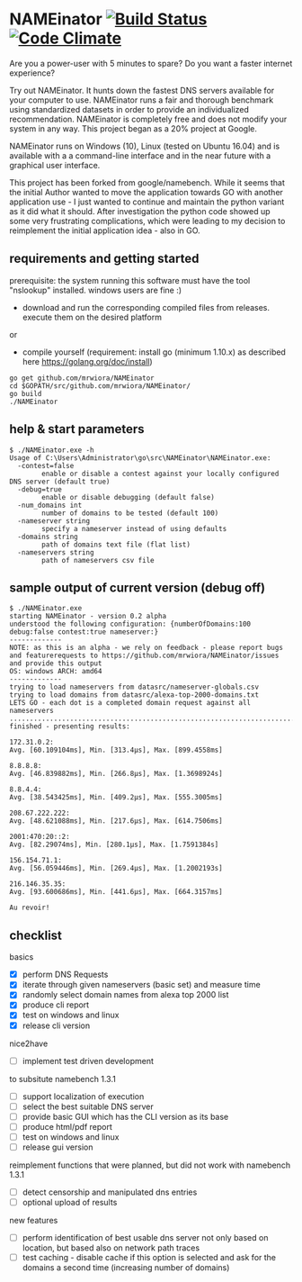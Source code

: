 NAMEinator [![Build Status](https://travis-ci.org/mwiora/NAMEinator.svg)](https://travis-ci.org/mwiora/NAMEinator) [![Code Climate](https://codeclimate.com/github/mwiora/NAMEinator/badges/gpa.svg)](https://codeclimate.com/github/mwiora/NAMEinator)
=========

Are you a power-user with 5 minutes to spare? Do you want a faster internet experience?

Try out NAMEinator. It hunts down the fastest DNS servers available for your
computer to use. NAMEinator runs a fair and thorough benchmark using standardized
datasets in order to provide an individualized recommendation. NAMEinator is completely
free and does not modify your system in any way.
This project began as a 20% project at Google.

NAMEinator runs on Windows (10), Linux (tested on Ubuntu 16.04) and is available with a
a command-line interface and in the near future with a graphical user interface.

This project has been forked from google/namebench. While it seems that the initial Author wanted to move the application towards GO with another application use - I just wanted to continue and maintain the python variant as it did what it should.
After investigation the python code showed up some very frustrating complications, which were leading to my decision to reimplement the initial application idea - also in GO.

requirements and getting started
---------------

prerequisite: the system running this software must have the tool "nslookup" installed.
windows users are fine :)

* download and run the corresponding compiled files from releases. execute them on the desired platform

or

* compile yourself (requirement: install go (minimum 1.10.x) as described here https://golang.org/doc/install)
```
go get github.com/mrwiora/NAMEinator
cd $GOPATH/src/github.com/mrwiora/NAMEinator/
go build
./NAMEinator
```

help & start parameters
---------------

```
$ ./NAMEinator.exe -h
Usage of C:\Users\Administrator\go\src\NAMEinator\NAMEinator.exe:
  -contest=false
        enable or disable a contest against your locally configured DNS server (default true)
  -debug=true
        enable or disable debugging (default false)
  -num_domains int
        number of domains to be tested (default 100)
  -nameserver string
        specify a nameserver instead of using defaults
  -domains string
        path of domains text file (flat list)
  -nameservers string
        path of nameservers csv file
```

sample output of current version (debug off)
---------------

```
$ ./NAMEinator.exe
starting NAMEinator - version 0.2 alpha
understood the following configuration: {numberOfDomains:100 debug:false contest:true nameserver:}
-------------
NOTE: as this is an alpha - we rely on feedback - please report bugs and featurerequests to https://github.com/mrwiora/NAMEinator/issues and provide this output
OS: windows ARCH: amd64
-------------
trying to load nameservers from datasrc/nameserver-globals.csv
trying to load domains from datasrc/alexa-top-2000-domains.txt
LETS GO - each dot is a completed domain request against all nameservers
....................................................................................................
finished - presenting results:

172.31.0.2:
Avg. [60.109104ms], Min. [313.4µs], Max. [899.4558ms]

8.8.8.8:
Avg. [46.839882ms], Min. [266.8µs], Max. [1.3698924s]

8.8.4.4:
Avg. [38.543425ms], Min. [409.2µs], Max. [555.3005ms]

208.67.222.222:
Avg. [48.621088ms], Min. [217.6µs], Max. [614.7506ms]

2001:470:20::2:
Avg. [82.29074ms], Min. [280.1µs], Max. [1.7591384s]

156.154.71.1:
Avg. [56.059446ms], Min. [269.4µs], Max. [1.2002193s]

216.146.35.35:
Avg. [93.600686ms], Min. [441.6µs], Max. [664.3157ms]

Au revoir!
```

checklist
---------------
basics
- [x] perform DNS Requests
- [x] iterate through given nameservers (basic set) and measure time
- [x] randomly select domain names from alexa top 2000 list
- [x] produce cli report
- [x] test on windows and linux
- [x] release cli version

nice2have
- [ ] implement test driven development

to subsitute namebench 1.3.1
- [ ] support localization of execution
- [ ] select the best suitable DNS server
- [ ] provide basic GUI which has the CLI version as its base
- [ ] produce html/pdf report
- [ ] test on windows and linux
- [ ] release gui version

reimplement functions that were planned, but did not work with namebench 1.3.1
- [ ] detect censorship and manipulated dns entries
- [ ] optional upload of results

new features
- [ ] perform identification of best usable dns server not only based on location, but based also on network path traces
- [ ] test caching - disable cache if this option is selected and ask for the domains a second time (increasing number of domains)
